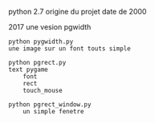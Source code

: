 python 2.7
origine du projet date de 2000

2017 une vesion pgwidth 

	python pygwidth.py
	une image sur un font touts simple
	
	python pgrect.py
	text pygame
		font
		rect
		touch_mouse

	python pgrect_window.py
		un simple fenetre


	
	
